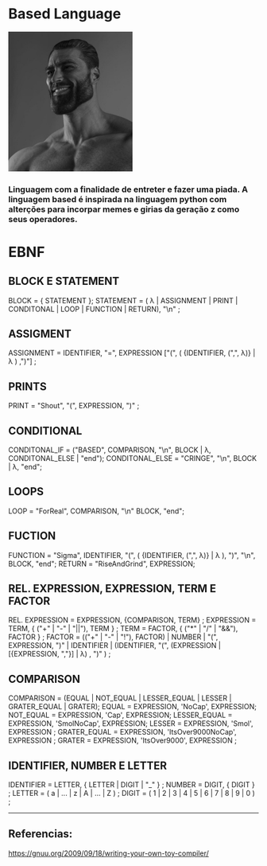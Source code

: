 # Based Language
<img src="./img/Gigachad.jpg" width="250"/>

### Linguagem com a finalidade de entreter e fazer uma piada. A linguagem based é inspirada na linguagem python com alterções para incorpar memes e girias da geração z como seus operadores.



# EBNF
## BLOCK E STATEMENT
BLOCK = { STATEMENT };
STATEMENT = ( λ | ASSIGNMENT | PRINT | CONDITONAL | LOOP | FUNCTION | RETURN), "\n" ;

## ASSIGMENT
ASSIGNMENT = IDENTIFIER, "=", EXPRESSION ["(", ( {IDENTIFIER, (",", λ)} | λ ) ,")"] ;

## PRINTS
PRINT = "Shout", "(", EXPRESSION, ")" ;

## CONDITIONAL
CONDITONAL_IF = ("BASED", COMPARISON, "\n", BLOCK | λ, CONDITONAL_ELSE | "end");
CONDITONAL_ELSE = "CRINGE", "\n", BLOCK | λ, "end";

## LOOPS
LOOP = "ForReal", COMPARISON, "\n" BLOCK, "end";

## FUCTION
FUNCTION =  "Sigma", IDENTIFIER, "(", ( {IDENTIFIER, (",", λ)} | λ ), ")", "\n", BLOCK, "end";
RETURN = "RiseAndGrind", EXPRESSION;

## REL. EXPRESSION, EXPRESSION, TERM E FACTOR
REL. EXPRESSION = EXPRESSION, {COMPARISON, TERM} ;
EXPRESSION = TERM, { ("+" | "-" | "||"), TERM } ;
TERM = FACTOR, { ("*" | "/" | "&&"), FACTOR } ;
FACTOR = (("+" | "-" | "!"), FACTOR) | NUMBER | "(", EXPRESSION, ")" | IDENTIFIER | (IDENTIFIER, "(", (EXPRESSION | [{EXPRESSION, ","}] | λ) , ")" ) ;

## COMPARISON
COMPARISON = (EQUAL | NOT_EQUAL | LESSER_EQUAL | LESSER | GRATER_EQUAL | GRATER);
EQUAL = EXPRESSION, 'NoCap', EXPRESSION;
NOT_EQUAL = EXPRESSION, 'Cap', EXPRESSION;
LESSER_EQUAL = EXPRESSION, 'SmolNoCap', EXPRESSION;
LESSER = EXPRESSION, 'Smol', EXPRESSION ;
GRATER_EQUAL = EXPRESSION, 'ItsOver9000NoCap', EXPRESSION ;
GRATER = EXPRESSION, 'ItsOver9000', EXPRESSION ;

## IDENTIFIER, NUMBER E LETTER
IDENTIFIER = LETTER, { LETTER | DIGIT | "_" } ;
NUMBER = DIGIT, { DIGIT } ;
LETTER = ( a | ... | z | A | ... | Z ) ;
DIGIT = ( 1 | 2 | 3 | 4 | 5 | 6 | 7 | 8 | 9 | 0 ) ;


---
## Referencias:
https://gnuu.org/2009/09/18/writing-your-own-toy-compiler/
